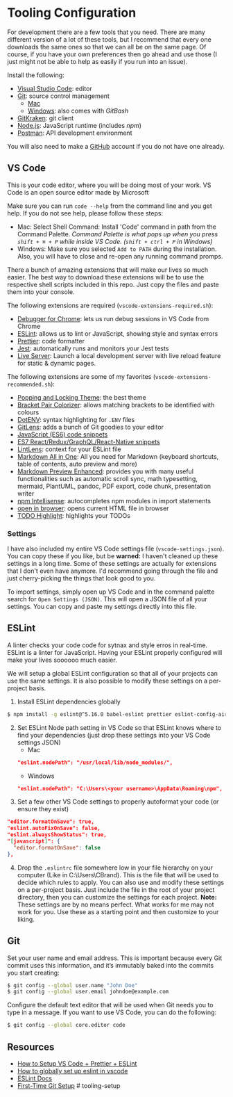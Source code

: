 ﻿# Tooling Configuration

For development there are a few tools that you need.
There are many different version of a lot of these tools,
but I recommend that every one downloads the same ones so that we can all be on the same page.
Of course, if you have your own preferences then go ahead and use those (I just might not be able to help as easily if you run into an issue).

Install the following:

- [Visual Studio Code](https://code.visualstudio.com/): editor
- [Git](https://git-scm.com/book/en/v2/Getting-Started-Installing-Git): source control management
  - [Mac](https://git-scm.com/download/mac)
  - [Windows](https://git-scm.com/download/win): also comes with _GitBash_
- [GitKraken](https://www.gitkraken.com/): git client
- [Node.js](https://nodejs.org/en/): JavaScript runtime (includes _npm_)
- [Postman](https://www.getpostman.com/): API development environment

You will also need to make a [GitHub](https://github.com/) account if you do not have one already.

## VS Code

This is your code editor, where you will be doing most of your work.
VS Code is an open source editor made by Microsoft

Make sure you can run `code --help` from the command line and you get help. If you do not see help, please follow these steps:
- Mac: Select Shell Command: Install 'Code' command in path from the Command Palette. _Command Palette is what pops up when you press `shift + ⌘ + P` while inside VS Code. (`shift + ctrl + P` in Windows)_
- Windows: Make sure you selected `Add to PATH` during the installation. Also, you will have to close and re-open any running command promps.

There a bunch of amazing extensions that will make our lives so much easier.
The best way to download these extensions will be to use the respective shell scripts included in this repo. Just copy the files and paste them into your console.

The following extensions are required (`vscode-extensions-required.sh`):

- [Debugger for Chrome](https://marketplace.visualstudio.com/items?itemName=msjsdiag.debugger-for-chrome): lets us run debug sessions in VS Code from Chrome
- [ESLint](https://marketplace.visualstudio.com/items?itemName=dbaeumer.vscode-eslint): allows us to lint or JavaScript, showing style and syntax errors
- [Prettier](https://marketplace.visualstudio.com/items?itemName=esbenp.prettier-vscode): code formatter
- [Jest](https://marketplace.visualstudio.com/items?itemName=Orta.vscode-jest): automatically runs and monitors your Jest tests
- [Live Server](https://marketplace.visualstudio.com/items?itemName=ritwickdey.LiveServer): Launch a local development server with live reload feature for static & dynamic pages.

The following extensions are some of my favorites (`vscode-extensions-recommended.sh`):

- [Popping and Locking Theme](https://marketplace.visualstudio.com/items?itemName=hedinne.popping-and-locking-vscode): the best theme
- [Bracket Pair Colorizer](https://marketplace.visualstudio.com/items?itemName=CoenraadS.bracket-pair-colorizer): allows matching brackets to be identified with colours
- [DotENV](https://marketplace.visualstudio.com/items?itemName=mikestead.dotenv): syntax highlighting for `.ENV` files
- [GitLens](https://marketplace.visualstudio.com/items?itemName=eamodio.gitlens): adds a bunch of Git goodies to your editor
- [JavaScript (ES6) code snippets](https://marketplace.visualstudio.com/items?itemName=xabikos.JavaScriptSnippets)
- [ES7 React/Redux/GraphQL/React-Native snippets](https://marketplace.visualstudio.com/items?itemName=dsznajder.es7-react-js-snippets)
- [LintLens](https://marketplace.visualstudio.com/items?itemName=ghmcadams.lintlens): context for your ESLint file
- [Markdown All in One](https://marketplace.visualstudio.com/items?itemName=yzhang.markdown-all-in-one): All you need for Markdown (keyboard shortcuts, table of contents, auto preview and more)
- [Markdown Preview Enhanced](https://marketplace.visualstudio.com/items?itemName=shd101wyy.markdown-preview-enhanced): provides you with many useful functionalities such as automatic scroll sync, math typesetting, mermaid, PlantUML, pandoc, PDF export, code chunk, presentation writer
- [npm Intellisense](https://marketplace.visualstudio.com/items?itemName=christian-kohler.npm-intellisense): autocompletes npm modules in import statements
- [open in browser](https://marketplace.visualstudio.com/items?itemName=techer.open-in-browser): opens current HTML file in browser
- [TODO Highlight](https://marketplace.visualstudio.com/items?itemName=wayou.vscode-todo-highlight): highlights your TODOs

### Settings

I have also included my entire VS Code settings file (`vscode-settings.json`). 
You can copy these if you like, but be **warned:** I haven't cleaned up these settings in a long time.
Some of these settings are actually for extensions that I don't even have anymore.
I'd recommend going through the file and just cherry-picking the things that look good to you.

To import settings, simply open up VS Code and in the command palette search for `Open Settings (JSON)`.
This will open a JSON file of all your settings.
You can copy and paste my settings directly into this file.

## ESLint

A linter checks your code code for sytnax and style erros in real-time.
ESLint is a linter for JavaScript.
Having your ESLint properly configured will make your lives soooooo much easier.

We will setup a global ESLint configuration so that all of your projects can use the same settings.
It is also possible to modify these settings on a per-project basis.

1. Install ESLint dependencies globally
  ```sh
  $ npm install -g eslint@^5.16.0 babel-eslint prettier eslint-config-airbnb eslint-config-airbnb-base eslint-plugin-import eslint-plugin-react eslint-config-prettier eslint-config-react-app eslint-plugin-flowtype@^2.50.3 eslint-plugin-jsx-a11y eslint-plugin-prettier eslint-plugin-promise eslint-plugin-react-hooks @typescript-eslint/parser @typescript-eslint/eslint-plugin typescript 
  ```
2. Set ESLint Node path setting in VS Code so that ESLint knows where to find your dependencies (just drop these settings into your VS Code settings JSON)
   - Mac
    ```json
    "eslint.nodePath": "/usr/local/lib/node_modules/",
    ```
   - Windows
   ```json
   "eslint.nodePath": "C:\Users\<your username>\AppData\Roaming\npm",
   ```  
3. Set a few other VS Code settings to properly autoformat your code (or ensure they exist)
  ```json
  "editor.formatOnSave": true,
  "eslint.autoFixOnSave": false,
  "eslint.alwaysShowStatus": true,
  "[javascript]": {
    "editor.formatOnSave": false
  },
  ```
4. Drop the `.eslintrc` file somewhere low in your file hierarchy on your computer (Like in C:\Users\CBrand). This is the file that will be used to decide which rules to apply. You can also use and modify these settings on a per-project basis. Just include the file in the root of your project directory, then you can customize the settings for each project. **Note:** These settings are by no means perfect. What works for me may not work for you. Use these as a starting point and then customize to your liking.

## Git

Set your user name and email address. This is important because every Git commit uses this information, and it’s immutably baked into the commits you start creating:
```sh
$ git config --global user.name "John Doe"
$ git config --global user.email johndoe@example.com
```

Configure the default text editor that will be used when Git needs you to type in a message. If you want to use VS Code, you can do the following:
```sh
$ git config --global core.editor code
```

## Resources

- [How to Setup VS Code + Prettier + ESLint](https://www.youtube.com/watch?v=YIvjKId9m2c)
- [How to globally set up eslint in vscode](https://medium.com/@davidchristophersally/how-to-set-up-eslint-in-vscode-globally-253f25fbaff9)
- [ESLint Docs](https://eslint.org/docs/rules/)
- [First-Time Git Setup](https://git-scm.com/book/en/v2/Getting-Started-First-Time-Git-Setup)
#   t o o l i n g - s e t u p  
 